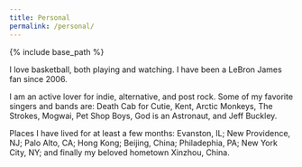 ```yaml
---
title: Personal
permalink: /personal/
---
```


{% include base_path %}

I love basketball, both playing and watching. I have been a LeBron James fan since 2006.

I am an active lover for indie, alternative, and post rock. Some of my favorite singers and bands are: Death Cab for Cutie, Kent, Arctic Monkeys, The Strokes, Mogwai, Pet Shop Boys, God is an Astronaut, and Jeff Buckley.

<!-- My favorite book and movie are both ***The Lord of the Rings*** by J.R.R. Tolkien. I've recently started on the Wuxia(武侠) series by Jin Yong(金庸). Though my progress is slow, I hope to finish them by the time I graduate. -->

Places I have lived for at least a few months: Evanston, IL; New Providence, NJ; Palo Alto, CA; Hong Kong; Beijing, China; Philadephia, PA; New York City, NY; and finally my beloved hometown Xinzhou, China.

